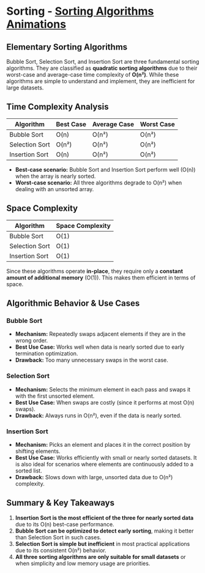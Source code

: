 # Sorting - [Sorting Algorithms Animations](https://www.toptal.com/developers/sorting-algorithms)

## Elementary Sorting Algorithms

Bubble Sort, Selection Sort, and Insertion Sort are three fundamental sorting algorithms. They are classified as **quadratic sorting algorithms** due to their worst-case and average-case time complexity of **O(n²)**. While these algorithms are simple to understand and implement, they are inefficient for large datasets.

## Time Complexity Analysis

| Algorithm      | Best Case | Average Case | Worst Case |
| -------------- | --------- | ------------ | ---------- |
| Bubble Sort    | O(n)      | O(n²)        | O(n²)      |
| Selection Sort | O(n²)     | O(n²)        | O(n²)      |
| Insertion Sort | O(n)      | O(n²)        | O(n²)      |

- **Best-case scenario:** Bubble Sort and Insertion Sort perform well (O(n)) when the array is nearly sorted.
- **Worst-case scenario:** All three algorithms degrade to O(n²) when dealing with an unsorted array.

## Space Complexity

| Algorithm      | Space Complexity |
| -------------- | ---------------- |
| Bubble Sort    | O(1)             |
| Selection Sort | O(1)             |
| Insertion Sort | O(1)             |

Since these algorithms operate **in-place**, they require only a **constant amount of additional memory** (O(1)). This makes them efficient in terms of space.

## Algorithmic Behavior & Use Cases

### Bubble Sort

- **Mechanism:** Repeatedly swaps adjacent elements if they are in the wrong order.
- **Best Use Case:** Works well when data is nearly sorted due to early termination optimization.
- **Drawback:** Too many unnecessary swaps in the worst case.

### Selection Sort

- **Mechanism:** Selects the minimum element in each pass and swaps it with the first unsorted element.
- **Best Use Case:** When swaps are costly (since it performs at most O(n) swaps).
- **Drawback:** Always runs in O(n²), even if the data is nearly sorted.

### Insertion Sort

- **Mechanism:** Picks an element and places it in the correct position by shifting elements.
- **Best Use Case:** Works efficiently with small or nearly sorted datasets. It is also ideal for scenarios where elements are continuously added to a sorted list.
- **Drawback:** Slows down with large, unsorted data due to O(n²) complexity.

## Summary & Key Takeaways

1. **Insertion Sort is the most efficient of the three for nearly sorted data** due to its O(n) best-case performance.
2. **Bubble Sort can be optimized to detect early sorting**, making it better than Selection Sort in such cases.
3. **Selection Sort is simple but inefficient** in most practical applications due to its consistent O(n²) behavior.
4. **All three sorting algorithms are only suitable for small datasets** or when simplicity and low memory usage are priorities.
